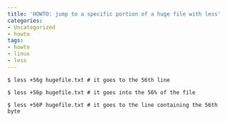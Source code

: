 ```yaml
---
title: 'HOWTO: jump to a specific portion of a huge file with less'
categories:
- Uncategorized
- howto
tags:
- howto
- linux
- less
---
```


    $ less +56g hugefile.txt # it goes to the 56th line  
    
    $ less +56p hugefile.txt # it goes into the 56% of the file  
    
    $ less +56P hugefile.txt # it goes to the line containing the 56th byte  
    
    

